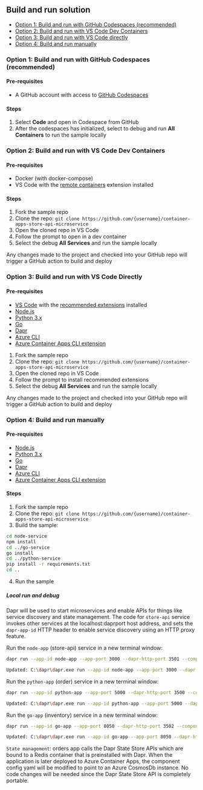 ## Build and run solution

- [Option 1: Build and run with GitHub Codespaces (recommended)](#option-1-build-and-run-with-github-codespaces-recommended)
- [Option 2: Build and run with VS Code Dev Containers](#option-2-build-and-run-with-vs-code-dev-containers)
- [Option 3: Build and run with VS Code directly](#option-3-build-and-run-with-vs-code-directly)
- [Option 4: Build and run manually](#option-4-build-and-run-manually)

### Option 1: Build and run with GitHub Codespaces (recommended)

#### Pre-requisites

- A GitHub account with access to [GitHub Codespaces](https://github.com/features/codespaces)

#### Steps

1. Select **Code** and open in Codespace from GitHub
2. After the codespaces has initialized, select to debug and run **All Containers** to run the sample locally

### Option 2: Build and run with VS Code Dev Containers

#### Pre-requisites

- Docker (with docker-compose)
- VS Code with the [remote containers](https://marketplace.visualstudio.com/items?itemName=ms-vscode-remote.remote-containers) extension installed

#### Steps

1. Fork the sample repo
2. Clone the repo: `git clone https://github.com/{username}/container-apps-store-api-microservice`
3. Open the cloned repo in VS Code
4. Follow the prompt to open in a dev container
5. Select the debug **All Services** and run the sample locally

Any changes made to the project and checked into your GitHub repo will trigger a GitHub action to build and deploy

### Option 3: Build and run with VS Code Directly

#### Pre-requisites

- [VS Code](https://code.visualstudio.com/) with the [recommended extensions](./.vscode/extensions.json) installed
- [Node.js](https://nodejs.org/en/download/)
- [Python 3.x](https://www.python.org/downloads/)
- [Go](https://golang.org/doc/install)
- [Dapr](https://docs.dapr.io/getting-started/install-dapr-cli/)
- [Azure CLI](https://docs.microsoft.com/en-us/cli/azure/install-azure-cli-windows?tabs=azure-cli)
- [Azure Container Apps CLI extension](https://github.com/microsoft/azure-container-apps)

1. Fork the sample repo
2. Clone the repo: `git clone https://github.com/{username}/container-apps-store-api-microservice`
3. Open the cloned repo in VS Code
4. Follow the prompt to install recommended extensions
5. Select the debug **All Services** and run the sample locally

Any changes made to the project and checked into your GitHub repo will trigger a GitHub action to build and deploy

### Option 4: Build and run manually

#### Pre-requisites

- [Node.js](https://nodejs.org/en/download/)
- [Python 3.x](https://www.python.org/downloads/)
- [Go](https://golang.org/doc/install)
- [Dapr](https://docs.dapr.io/getting-started/install-dapr-cli/)
- [Azure CLI](https://docs.microsoft.com/en-us/cli/azure/install-azure-cli-windows?tabs=azure-cli)
- [Azure Container Apps CLI extension](https://github.com/microsoft/azure-container-apps)

#### Steps

1. Fork the sample repo
2. Clone the repo: `git clone https://github.com/{username}/container-apps-store-api-microservice`
3. Build the sample:

```bash
cd node-service
npm install
cd ../go-service
go install
cd ../python-service
pip install -r requirements.txt
cd ..
```

4. Run the sample

##### Local run and debug

Dapr will be used to start microservices and enable APIs for things like service discovery and state management. The code for `store-api` service invokes other services at the localhost:daprport host address, and sets the `dapr-app-id` HTTP header to enable service discovery using an HTTP proxy feature.

Run the `node-app` (store-api) service in a new terminal window:

```bash
dapr run --app-id node-app --app-port 3000 --dapr-http-port 3501 --components-path ./dapr-components -- npm run start

Updated: C:\dapr\dapr.exe run --app-id node-app --app-port 3000 --dapr-http-port 3501 --resources-path ../dapr-components -- npm run start  
```

Run the `python-app` (order) service in a new terminal window:

```bash
dapr run --app-id python-app --app-port 5000 --dapr-http-port 3500 --components-path ./dapr-components -- python3 app.py

Updated: C:\dapr\dapr.exe run --app-id python-app --app-port 5000 --dapr-http-port 3500 --resources-path ../dapr-components -- python3 app.py


```

Run the `go-app` (inventory) service in a new terminal window:

```bash
dapr run --app-id go-app --app-port 8050 --dapr-http-port 3502 --components-path ./dapr-components -- go run .

Updated: C:\dapr\dapr.exe run --app-id go-app --app-port 8050 --dapr-http-port 3502 --resources-path ../dapr-components -- go run .
```

`State management`: orders app calls the Dapr State Store APIs which are bound to a Redis container that is preinstalled with Dapr. When the application is later deployed to Azure Container Apps, the component config yaml will be modified to point to an Azure CosmosDb instance. No code changes will be needed since the Dapr State Store API is completely portable.
